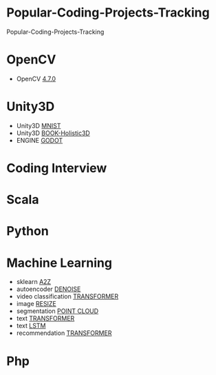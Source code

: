 # Popular-Coding-Projects-Tracking
Popular-Coding-Projects-Tracking

# OpenCV 
- OpenCV [4.7.0](https://docs.opencv.org/4.7.0/modules.html)

# Unity3D 
- Unity3D [MNIST](https://github.com/JLuisRojas/Unity3D-MNIST-NN) 
- Unity3D [BOOK-Holistic3D](https://github.com/Kassout/unityArtificialIntelligence_Holistic3D)
- ENGINE [GODOT](https://github.com/godotengine/godot)

# Coding Interview 

# Scala 

# Python 

# Machine Learning 
- sklearn [A2Z](https://github.com/Kassout/MachineLearning_A_to_Z)
- autoencoder [DENOISE](https://keras.io/examples/vision/autoencoder/)
- video classification [TRANSFORMER](https://keras.io/examples/vision/video_transformers/)
- image [RESIZE](https://keras.io/examples/vision/learnable_resizer/)
- segmentation [POINT CLOUD](https://keras.io/examples/vision/pointnet_segmentation/)
- text [TRANSFORMER](https://keras.io/examples/nlp/text_classification_with_transformer/)
- text [LSTM](https://keras.io/examples/nlp/bidirectional_lstm_imdb/)
- recommendation [TRANSFORMER](https://keras.io/examples/structured_data/movielens_recommendations_transformers/)

# Php 

# 
